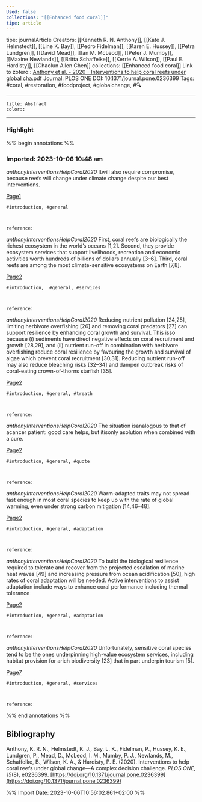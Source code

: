 ```yaml
---
Used: false
collections: "[[Enhanced food coral]]"
tipe: article
---
```

tipe: journalArticle
Creators: [[Kenneth R. N. Anthony]], [[Kate J. Helmstedt]], [[Line K. Bay]], [[Pedro Fidelman]], [[Karen E. Hussey]], [[Petra Lundgren]], [[David Mead]], [[Ian M. McLeod]], [[Peter J. Mumby]], [[Maxine Newlands]], [[Britta Schaffelke]], [[Kerrie A. Wilson]], [[Paul E. Hardisty]], [[Chaolun Allen Chen]]
collections: [[Enhanced food coral]]
Link to zotero:: [Anthony et al. - 2020 - Interventions to help coral reefs under global cha.pdf](zotero://select/library/items/RPRPZVXQ)
Journal: PLOS ONE
DOI: 10.1371/journal.pone.0236399
Tags: #coral, #restoration, #foodproject, #globalchange, #🔍

---
```ad-note
title: Abstract
color:: 

```

---
### Highlight

%% begin annotations %%



### Imported: 2023-10-06 10:48 am

*anthonyInterventionsHelpCoral2020*
	Itwill also require compromise, because reefs will change under climate change despite our best interventions. 
	
[Page1](zotero://open-pdf/library/items/RPRPZVXQ?page=1&a=Y6UBLPLN)
	
	#introduction, #general
	
	
	
	reference:

*anthonyInterventionsHelpCoral2020*
	First, coral reefs are biologically the richest ecosystem in the world’s oceans [1,2]. Second, they provide ecosystem services that support livelihoods, recreation and economic activities worth hundreds of billions of dollars annually [3–6]. Third, coral reefs are among the most climate-sensitive ecosystems on Earth [7,8]. 
	
[Page2](zotero://open-pdf/library/items/RPRPZVXQ?page=2&a=UD8HZSX2)
	
	#introduction,  #general, #services
	
	
	
	reference:

*anthonyInterventionsHelpCoral2020*
	Reducing nutrient pollution [24,25], limiting herbivore overfishing [26] and removing coral predators [27] can support resilience by enhancing coral growth and survival. This isso because (i) sediments have direct negative effects on coral recruitment and growth [28,29], and (ii) nutrient run-off in combination with herbivore overfishing reduce coral resilience by favouring the growth and survival of algae which prevent coral recruitment [30,31]. Reducing nutrient run-off may also reduce bleaching risks [32–34] and dampen outbreak risks of coral-eating crown-of-thorns starfish [35]. 
	
[Page2](zotero://open-pdf/library/items/RPRPZVXQ?page=2&a=BY6KMVU6)
	
	#introduction, #general, #treath
	
	
	
	reference:

*anthonyInterventionsHelpCoral2020*
	The situation isanalogous to that of acancer patient: good care helps, but itisonly asolution when combined with a cure. 
	
[Page2](zotero://open-pdf/library/items/RPRPZVXQ?page=2&a=XNL3YWN2)
	
	#introduction, #general, #quote
	
	
	
	reference:

*anthonyInterventionsHelpCoral2020*
	Warm-adapted traits may not spread fast enough in most coral species to keep up with the rate of global warming, even under strong carbon mitigation [14,46–48]. 
	
[Page2](zotero://open-pdf/library/items/RPRPZVXQ?page=2&a=FR84HFYD)
	
	#introduction, #general, #adaptation
	
	
	
	reference:

*anthonyInterventionsHelpCoral2020*
	To build the biological resilience required to tolerate and recover from the projected escalation of marine heat waves [49] and increasing pressure from ocean acidification [50], high rates of coral adaptation will be needed. Active interventions to assist adaptation include ways to enhance coral performance including thermal tolerance 
	
[Page2](zotero://open-pdf/library/items/RPRPZVXQ?page=2&a=R3JJ38V5)
	
	#introduction, #general, #adaptation
	
	
	
	reference:

*anthonyInterventionsHelpCoral2020*
	Unfortunately, sensitive coral species tend to be the ones underpinning high-value ecosystem services, including habitat provision for arich biodiversity [23] that in part underpin tourism [5]. 
	
[Page7](zotero://open-pdf/library/items/RPRPZVXQ?page=7&a=CWN4LVGW)
	
	#introduction, #general, #services
	
	
	
	reference:


%% end annotations %%

## Bibliography

Anthony, K. R. N., Helmstedt, K. J., Bay, L. K., Fidelman, P., Hussey, K. E., Lundgren, P., Mead, D., McLeod, I. M., Mumby, P. J., Newlands, M., Schaffelke, B., Wilson, K. A., & Hardisty, P. E. (2020). Interventions to help coral reefs under global change—A complex decision challenge. _PLOS ONE_, _15_(8), e0236399. [https://doi.org/10.1371/journal.pone.0236399](https://doi.org/10.1371/journal.pone.0236399)

%% Import Date: 2023-10-06T10:56:02.861+02:00 %%
